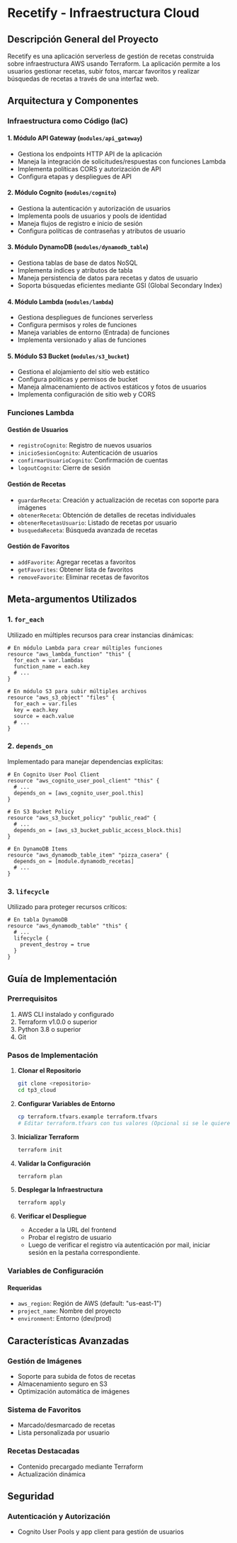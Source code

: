 # Recetify - Infraestructura Cloud

## Descripción General del Proyecto
Recetify es una aplicación serverless de gestión de recetas construida sobre infraestructura AWS usando Terraform. La aplicación permite a los usuarios gestionar recetas, subir fotos, marcar favoritos y realizar búsquedas de recetas a través de una interfaz web.


## Arquitectura y Componentes

### Infraestructura como Código (IaC)

#### 1. Módulo API Gateway (`modules/api_gateway`)
- Gestiona los endpoints HTTP API de la aplicación
- Maneja la integración de solicitudes/respuestas con funciones Lambda
- Implementa políticas CORS y autorización de API
- Configura etapas y despliegues de API


#### 2. Módulo Cognito (`modules/cognito`)
- Gestiona la autenticación y autorización de usuarios
- Implementa pools de usuarios y pools de identidad
- Maneja flujos de registro e inicio de sesión
- Configura políticas de contraseñas y atributos de usuario


#### 3. Módulo DynamoDB (`modules/dynamodb_table`)
- Gestiona tablas de base de datos NoSQL
- Implementa índices y atributos de tabla
- Maneja persistencia de datos para recetas y datos de usuario
- Soporta búsquedas eficientes mediante GSI (Global Secondary Index)


#### 4. Módulo Lambda (`modules/lambda`)
- Gestiona despliegues de funciones serverless
- Configura permisos y roles de funciones
- Maneja variables de entorno (Entrada) de funciones
- Implementa versionado y alias de funciones


#### 5. Módulo S3 Bucket (`modules/s3_bucket`)
- Gestiona el alojamiento del sitio web estático
- Configura políticas y permisos de bucket
- Maneja almacenamiento de activos estáticos y fotos de usuarios
- Implementa configuración de sitio web y CORS


### Funciones Lambda

#### Gestión de Usuarios
- `registroCognito`: Registro de nuevos usuarios
- `inicioSesionCognito`: Autenticación de usuarios
- `confirmarUsuarioCognito`: Confirmación de cuentas
- `logoutCognito`: Cierre de sesión

#### Gestión de Recetas
- `guardarReceta`: Creación y actualización de recetas con soporte para imágenes
- `obtenerReceta`: Obtención de detalles de recetas individuales
- `obtenerRecetasUsuario`: Listado de recetas por usuario
- `busquedaReceta`: Búsqueda avanzada de recetas

#### Gestión de Favoritos
- `addFavorite`: Agregar recetas a favoritos
- `getFavorites`: Obtener lista de favoritos
- `removeFavorite`: Eliminar recetas de favoritos

## Meta-argumentos Utilizados

### 1. `for_each`
Utilizado en múltiples recursos para crear instancias dinámicas:
```hcl
# En módulo Lambda para crear múltiples funciones
resource "aws_lambda_function" "this" {
  for_each = var.lambdas
  function_name = each.key
  # ...
}

# En módulo S3 para subir múltiples archivos
resource "aws_s3_object" "files" {
  for_each = var.files
  key = each.key
  source = each.value
  # ...
}
```

### 2. `depends_on`
Implementado para manejar dependencias explícitas:
```hcl
# En Cognito User Pool Client
resource "aws_cognito_user_pool_client" "this" {
  # ...
  depends_on = [aws_cognito_user_pool.this]
}

# En S3 Bucket Policy
resource "aws_s3_bucket_policy" "public_read" {
  # ...
  depends_on = [aws_s3_bucket_public_access_block.this]
}

# En DynamoDB Items
resource "aws_dynamodb_table_item" "pizza_casera" {
  depends_on = [module.dynamodb_recetas]
  # ...
}
```

### 3. `lifecycle`
Utilizado para proteger recursos críticos:
```hcl
# En tabla DynamoDB
resource "aws_dynamodb_table" "this" {
  # ...
  lifecycle {
    prevent_destroy = true
  }
}
```

## Guía de Implementación

### Prerrequisitos
1. AWS CLI instalado y configurado
2. Terraform v1.0.0 o superior
3. Python 3.8 o superior
5. Git

### Pasos de Implementación

1. **Clonar el Repositorio**
   ```bash
   git clone <repositorio>
   cd tp3_cloud
   ```

2. **Configurar Variables de Entorno**
   ```bash
   cp terraform.tfvars.example terraform.tfvars
   # Editar terraform.tfvars con tus valores (Opcional si se le quiere cambiar el nombre a alguna variable)
   ```

3. **Inicializar Terraform**
   ```bash
   terraform init
   ```

4. **Validar la Configuración**
   ```bash
   terraform plan
   ```

5. **Desplegar la Infraestructura**
   ```bash
   terraform apply
   ```

6. **Verificar el Despliegue**
   - Acceder a la URL del frontend
   - Probar el registro de usuario
   - Luego de verificar el registro vía autenticación por mail, iniciar sesión en la pestaña correspondiente.

### Variables de Configuración

#### Requeridas
- `aws_region`: Región de AWS (default: "us-east-1")
- `project_name`: Nombre del proyecto
- `environment`: Entorno (dev/prod)

## Características Avanzadas

### Gestión de Imágenes
- Soporte para subida de fotos de recetas
- Almacenamiento seguro en S3
- Optimización automática de imágenes

### Sistema de Favoritos
- Marcado/desmarcado de recetas
- Lista personalizada por usuario

### Recetas Destacadas
- Contenido precargado mediante Terraform
- Actualización dinámica

## Seguridad

### Autenticación y Autorización
- Cognito User Pools y app client para gestión de usuarios
